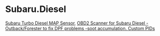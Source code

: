 # Subaru.Diesel
[Subaru Turbo Diesel MAP Sensor](https://youtu.be/ZFbOla2X_ZM), [OBD2 Scanner for Subaru Diesel -Outback/Forester to fix DPF problems -soot accumulation. Custom PIDs](https://youtu.be/S0kFyRKtJXE)
